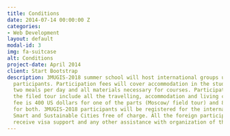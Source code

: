 ```yaml
---
title: Conditions
date: 2014-07-14 00:00:00 Z
categories:
- Web Development
layout: default
modal-id: 3
img: fa-suitcase
alt: Conditions
project-date: April 2014
client: Start Bootstrap
description: 3MUGIS-2018 summer school will host international groups up to 35-50
  participants. Participation fees will cover accommodation in the student campus,
  two meals per day and all materials necessary for courses. Participation fees for
  the filed tour include all the travelling, accommodation and living costs. The participation
  fee is 400 US dollars for one of the parts (Moscow/ field tour) and 800 US dollars
  for both. 3MUGIS-2018 participants will be registered for the international conference
  Smart and Sustainable Cities free of charge. All the foreign participants will also
  receive visa support and any other assistance with organization of the trip to Moscow.
---
```


